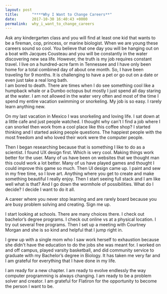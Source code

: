 ```yaml
---
layout: post
title:      "****Why I Want to Change Careers**"
date:       2017-10-30 16:40:43 +0000
permalink:  why_i_want_to_change_careers
---
```



Ask any kindergarten class and you will find at least one kid that wants to be a fireman, cop, princess, or marine biologist.  When we are young these careers sound so cool.  You believe that one day you will be hanging out on a boat with Jacques Cousteau and you will be constantly in the water discovering new sea life.  However, the truth is my job requires constant travel.  I live on a hundred-acre farm in Tennessee and I have only been home for a total combined day of about one month. So, I have been traveling for 9 months.  It is challenging to have a pet or go out on a date or even just take a real long bath.  
I am bored to death.  There are times when I do see something cool like a humpback whale or a Dumbo octopus but mostly I just spend all day staring at the water.  I am not allowed in the water very often and most of the time I spend my entire vacation swimming or snorkeling.  My job is so easy.  I rarely learn anything new.  

On my last vacation in Mexico I was snorkeling and loving life.  I sat down at a little cafe and just people watched.  I thought why can't I find a job where I can snorkel then work from a cool place like this coffee shop?  I started thinking and I started asking people questions.  The happiest people with the most freedom and who loved their work were the computer people.  

Then I began researching because that is something I like to do as a scientist.  I found UX design first.  Which is very cool.  Making things work better for the user.  Many of us have been on websites that we thought man this could work a lot better.  Many of us have played games and thought I could improve this game so much.  Then UI design came up.  I paint and sew in my free time, so I love art.  Anything where you get to create and make something beautiful I really enjoy.  Then I start seeing full stack and I am like well what is that?  And I go down the wormhole of possibilities.  What do I decide?  I decide I want to do it all.  

A career where you never stop learning and are rarely board because you are busy problem solving and creating.  Sign me up.  

I start looking at schools.  There are many choices there.  I check out bachelor’s degree programs.  I check out online vs at a physical location.  I try out several free programs.  Then I set up a meeting with Courtney Morgan and she is so kind and helpful that I jump right in.  

I grew up with a single mom who I saw work herself to exhaustion because she didn't have the education to do the jobs she was meant for.  I worked on and off campus, played varsity basketball, and did community service to graduate with my Bachelor’s degree in Biology.  It has taken me very far and I am grateful for everything that I have done in my life.  

I am ready for a new chapter.  I am ready to evolve endlessly the way computer programming is always changing.  I am ready to be a problem solver and creator.  I am grateful for Flatiron for the opportunity to become the person I want to be.  

